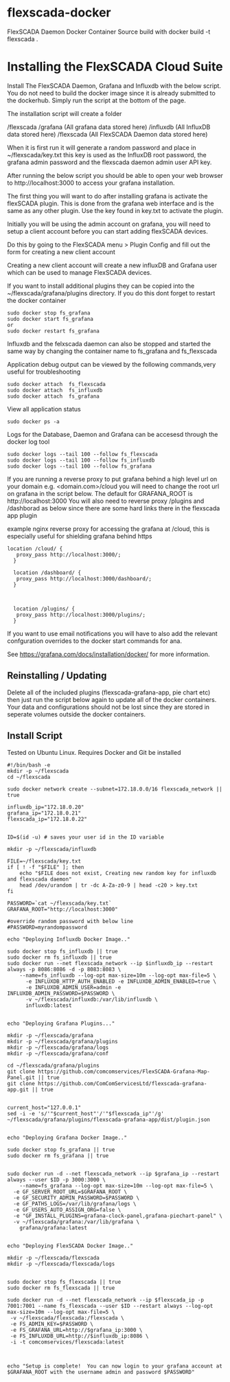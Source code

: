 # flexscada-docker
FlexSCADA Daemon Docker Container Source
build with docker build -t flexscada .



# Installing the FlexSCADA Cloud Suite



Install The FlexSCADA Daemon, Grafana and Influxdb with the below script. You do not need to build the docker image since it is already submitted to the dockerhub. Simply run the script at the bottom of the page.

The installation script will create a folder

<Home User>/flexscada
                     /grafana (All grafana data stored here)
                     /influxdb (All InfluxDB data stored here)
                     /flexscada (All FlexSCADA Daemon data stored here)
    
When it is first run it will generate a random password and place in ~/flexscada/key.txt
this key is used as the InfluxDB root password, the grafana admin password and the flexscada daemon admin user
API key.

After running the below script you should be able to open your web browser to http://localhost:3000 to access your grafana installation.

The first thing you will want to do after installing grafana is activate the flexSCADA plugin. This is done from the grafana web interface and is the same as any other plugin.   Use the key found in key.txt to activate the plugin.

Initially you will be using the admin account on grafana, you will need to setup a client account before you can start adding flexSCADA devices.

Do this by going to the FlexSCADA menu > Plugin Config and fill out the form for creating a new client account

Creating a new client account will create a new influxDB and Grafana user which can be used to manage FlexSCADA devices.

If you want to install additional plugins they can be copied into the ~/flexscada/grafana/plugins directory. If you do this dont forget to restart the docker container

```console
sudo docker stop fs_grafana
sudo docker start fs_grafana
or
sudo docker restart fs_grafana
```
Influxdb and the felxscada daemon can also be stopped and started the same way by changing the container name to fs_grafana and fs_flexscada

Application debug output can be viewed by the following commands,very useful for troubleshooting

```console
sudo docker attach  fs_flexscada
sudo docker attach  fs_influxdb
sudo docker attach  fs_grafana
```
View all application status

```console
sudo docker ps -a
```


Logs for the Database, Daemon and Grafana can be accesesd through the docker log tool

```console
sudo docker logs --tail 100 --follow fs_flexscada
sudo docker logs --tail 100 --follow fs_influxdb
sudo docker logs --tail 100 --follow fs_grafana
```



If you are running a reverse proxy to put grafana behind a high level url on your domain e.g. <domain.com>/cloud
you will need to change the root url on grafana in the script below. The default for GRAFANA_ROOT is http://localhost:3000
You will also need to reverse proxy /plugins and /dashborad as below since there are some hard links there in the flexscada app plugin

example nginx reverse proxy for accessing the grafana at /cloud, this is especially useful for shielding grafana behind https

```
location /cloud/ {
   proxy_pass http://localhost:3000/;
  }

  location /dashboard/ {
   proxy_pass http://localhost:3000/dashboard/;
  }



  location /plugins/ {
   proxy_pass http://localhost:3000/plugins/;
  }
  ```


If you want to use email notifications you will have to also add the relevant confguration overrides to the docker start commands for ana.

See https://grafana.com/docs/installation/docker/ for more information.




## Reinstalling / Updating

Delete all of the included plugins (flexscada-grafana-app, pie chart etc)
then just run the script below again to update all of the docker containers.  Your data and configurations should not be lost since they are stored in seperate volumes outside the docker containers.






## Install Script

Tested on Ubuntu Linux. Requires Docker and Git be installed


```console
#!/bin/bash -e
mkdir -p ~/flexscada
cd ~/flexscada

sudo docker network create --subnet=172.18.0.0/16 flexscada_network || true

influxdb_ip="172.18.0.20"
grafana_ip="172.18.0.21"
flexscada_ip="172.18.0.22"


ID=$(id -u) # saves your user id in the ID variable

mkdir -p ~/flexscada/influxdb

FILE=~/flexscada/key.txt
if [ ! -f "$FILE" ]; then
    echo "$FILE does not exist, Creating new random key for influxdb and flexscada daemon"
    head /dev/urandom | tr -dc A-Za-z0-9 | head -c20 > key.txt
fi

PASSWORD=`cat ~/flexscada/key.txt`
GRAFANA_ROOT="http://localhost:3000"

#override random password with below line
#PASSWORD=myrandompassword

echo "Deploying Influxdb Docker Image.."

sudo docker stop fs_influxdb || true
sudo docker rm fs_influxdb || true
sudo docker run --net flexscada_network --ip $influxdb_ip --restart always -p 8086:8086 -d -p 8083:8083 \
    --name=fs_influxdb --log-opt max-size=10m --log-opt max-file=5 \
      -e INFLUXDB_HTTP_AUTH_ENABLED -e INFLUXDB_ADMIN_ENABLED=true \
      -e INFLUXDB_ADMIN_USER=admin -e INFLUXDB_ADMIN_PASSWORD=$PASSWORD \
      -v ~/flexscada/influxdb:/var/lib/influxdb \
      influxdb:latest


echo "Deploying Grafana Plugins..."
      
mkdir -p ~/flexscada/grafana
mkdir -p ~/flexscada/grafana/plugins
mkdir -p ~/flexscada/grafana/logs
mkdir -p ~/flexscada/grafana/conf

cd ~/flexscada/grafana/plugins
git clone https://github.com/comcomservices/FlexSCADA-Grafana-Map-Panel.git || true
git clone https://github.com/ComComServicesLtd/flexscada-grafana-app.git || true


current_host="127.0.0.1"
sed -i -e 's/'"$current_host"'/'"$flexscada_ip"'/g' ~/flexscada/grafana/plugins/flexscada-grafana-app/dist/plugin.json 


echo "Deploying Grafana Docker Image.."

sudo docker stop fs_grafana || true
sudo docker rm fs_grafana || true


sudo docker run -d --net flexscada_network --ip $grafana_ip --restart always --user $ID -p 3000:3000 \
    --name=fs_grafana --log-opt max-size=10m --log-opt max-file=5 \
  -e GF_SERVER_ROOT_URL=$GRAFANA_ROOT \
  -e GF_SECURITY_ADMIN_PASSWORD=$PASSWORD \
  -e GF_PATHS_LOGS=/var/lib/grafana/logs \
  -e GF_USERS_AUTO_ASSIGN_ORG=false \
  -e "GF_INSTALL_PLUGINS=grafana-clock-panel,grafana-piechart-panel" \
  -v ~/flexscada/grafana:/var/lib/grafana \
    grafana/grafana:latest


echo "Deploying FlexSCADA Docker Image.."
    
mkdir -p ~/flexscada/flexscada
mkdir -p ~/flexscada/flexscada/logs

    
sudo docker stop fs_flexscada || true
sudo docker rm fs_flexscada || true

sudo docker run -d --net flexscada_network --ip $flexscada_ip -p 7001:7001 --name fs_flexscada --user $ID --restart always --log-opt max-size=10m --log-opt max-file=5 \
 -v ~/flexscada/flexscada:/flexscada \
 -e FS_ADMIN_KEY=$PASSWORD \
 -e FS_GRAFANA_URL=http://$grafana_ip:3000 \
 -e FS_INFLUXDB_URL=http://$influxdb_ip:8086 \
 -i -t comcomservices/flexscada:latest

 
 
echo "Setup is complete!  You can now login to your grafana account at $GRAFANA_ROOT with the username admin and password $PASSWORD"




```




```
